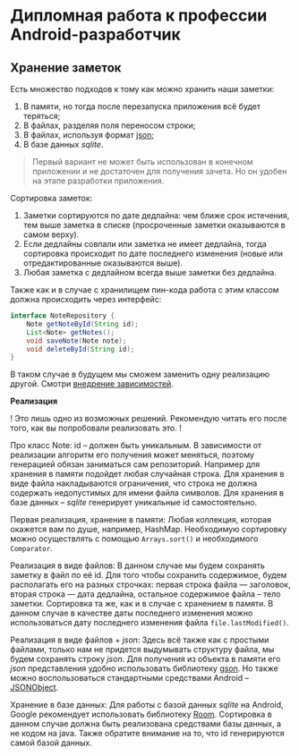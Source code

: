 # Дипломная работа к профессии Android-разработчик

## Хранение заметок

Есть множество подходов к тому как можно хранить наши заметки:

1. В памяти, но тогда после перезапуска приложения всё будет теряться;
2. В файлах, разделяя поля переносом строки;
3. В файлах, используя формат [json](https://ru.wikipedia.org/wiki/JSON);
4. В базе данных _sqlite_.

> Первый вариант не может быть использован в конечном приложении и не достаточен для получения зачета. Но он удобен на этапе разработки приложения.

Сортировка заметок:
1. Заметки сортируются по дате дедлайна: чем ближе срок истечения, тем выше заметка в списке (просроченные заметки оказываются в самом верху). 
2. Если дедлайны совпали или заметка не имеет дедлайна, тогда сортировка происходит по дате последнего изменения (новые или отредактированные оказываются выше).
3. Любая заметка с дедлайном всегда выше заметки без дедлайна.

Также как и в случае с хранилищем пин-кода работа с этим классом должна происходить через интерфейс:

```java
interface NoteRepository {
    Note getNoteById(String id);
    List<Note> getNotes();
    void saveNote(Note note);
    void deleteById(String id);
}
```
В таком случае в будущем мы сможем заменить одну реализацию другой. Смотри [внедрение зависимостей](app.md).

**Реализация**

! Это лишь одно из возможных решений. Рекомендую читать его после того, как вы попробовали реализовать это. !

Про класс Note:
id – должен быть уникальным. В зависимости от реализации алгоритм его получения может меняться, поэтому генерацией обязан заниматься сам репозиторий. Например для хранения в памяти подойдет любая случайная строка. Для хранения в виде файла накладываются ограничения, что строка не должна содержать недопустимых для имени файла символов. Для хранения в базе данных – _sqlite_ генерирует уникальные id самостоятельно.

Первая реализация, хранение в памяти:
Любая коллекция, которая окажется вам по душе, например, HashMap. Необходимую сортировку можно осуществлять с помощью `Arrays.sort()` и необходимого `Comparator`.

Реализация в виде файлов:
В данном случае мы будем сохранять заметку в файл по её id. Для того чтобы сохранить содержимое, будем располагать его на разных строчках: первая строка файла — заголовок, вторая строка — дата дедлайна, остальное содержимое файла – тело заметки. Сортировка та же, как и в случае с хранением в памяти. В данном случае в качестве даты последнего изменения можно использоваться дату последнего изменения файла `file.lastModified()`.

Реализация в виде файлов + _json_:
Здесь всё также как с простыми файлами, только нам не придется выдумывать структуру файла, мы будем сохранять строку _json_. Для получения из объекта в памяти его _json_ представления удобно использовать библиотеку [gson](https://github.com/google/gson). Но также можно воспользоваться стандартными средствами Android – [JSONObject](https://developer.android.com/reference/org/json/JSONObject).

Хранение в базе данных:
Для работы с базой данных _sqlite_ на Android, Google рекомендует использовать библиотеку [Room](https://developer.android.com/topic/libraries/architecture/room). Сортировка в данном случае должна быть реализована средствами базы данных, а не кодом на java. Также обратите внимание на то, что id генерируются самой базой данных.
